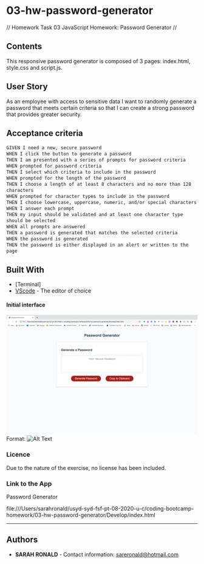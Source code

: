 # 03-hw-password-generator
// Homework Task 03 JavaScript Homework: Password Generator //

## Contents
<p> 
This responsive password generator is composed of 3 pages: index.html, style.css and script.js. </p>

## User Story
<p>As an employee with access to sensitive data I want to randomly generate a password that meets certain criteria so that I can create a strong password that provides greater security.</p>

## Acceptance criteria

```
GIVEN I need a new, secure password
WHEN I click the button to generate a password
THEN I am presented with a series of prompts for password criteria
WHEN prompted for password criteria
THEN I select which criteria to include in the password
WHEN prompted for the length of the password
THEN I choose a length of at least 8 characters and no more than 128 characters
WHEN prompted for character types to include in the password
THEN I choose lowercase, uppercase, numeric, and/or special characters
WHEN I answer each prompt
THEN my input should be validated and at least one character type should be selected
WHEN all prompts are answered
THEN a password is generated that matches the selected criteria
WHEN the password is generated
THEN the password is either displayed in an alert or written to the page
```

## Built With
* [Terminal]
* [VScode](https://code.visualstudio.com/) - The editor of choice

#### Initial interface
![GitHub Logo](generator-screenshot.png)
Format: ![Alt Text](<img width="1680" alt="generator-screenshot" src="https://user-images.githubusercontent.com/67722377/91993277-85827800-ed78-11ea-99ca-9b52cd1f2e97.png">)

### Licence
Due to the nature of the exercise, no license has been included.

### Link to the App
<p>Password Generator</p>
<a>file:///Users/sarahronald/usyd-syd-fsf-pt-08-2020-u-c/coding-bootcamp-homework/03-hw-password-generator/Develop/index.html</a><hr>

## Authors
* **SARAH RONALD** - 
Contact information:
sareronald@hotmail.com
